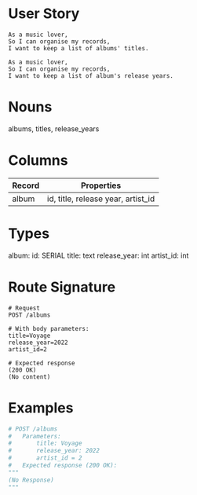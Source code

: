 # User Story
```
As a music lover,
So I can organise my records,
I want to keep a list of albums' titles.

As a music lover,
So I can organise my records,
I want to keep a list of album's release years.
```

# Nouns
albums, titles, release_years

# Columns

| Record                | Properties                         |
| --------------------- | ---------------------------------- |
| album                 | id, title, release year, artist_id |

# Types

album:
    id: SERIAL
    title: text
    release_year: int
    artist_id: int

# Route Signature
```
# Request
POST /albums

# With body parameters:
title=Voyage
release_year=2022
artist_id=2

# Expected response
(200 OK)
(No content)
```

# Examples
```python
# POST /albums
#   Parameters:
#       title: Voyage
#       release_year: 2022
#       artist_id = 2
#   Expected response (200 OK):
"""
(No Response)
"""
```
